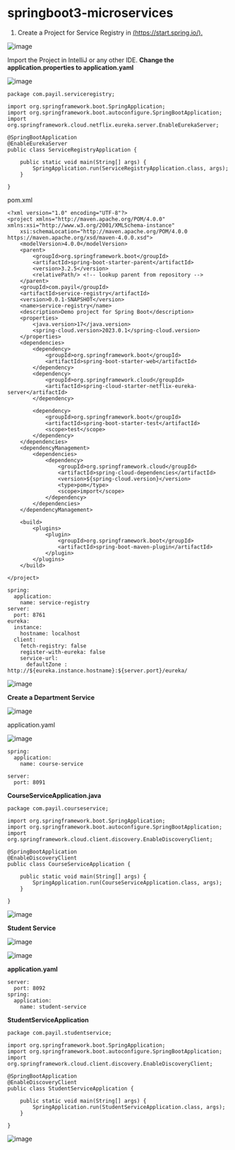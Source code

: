 # springboot3-microservices


1. Create a Project for Service Registry in [(https://start.spring.io/).](https://start.spring.io/)

![image](https://github.com/sridhar462/springboot3-microservices/assets/8515080/3c416ee2-b55e-4520-aea7-cc9bff97eee7)

Import the Project in IntelliJ or any other IDE.
**Change the application.properties to application.yaml**

![image](https://github.com/sridhar462/springboot3-microservices/assets/8515080/9f0caeb2-a2df-496c-ba25-687cd122d884)


```
package com.payil.serviceregistry;

import org.springframework.boot.SpringApplication;
import org.springframework.boot.autoconfigure.SpringBootApplication;
import org.springframework.cloud.netflix.eureka.server.EnableEurekaServer;

@SpringBootApplication
@EnableEurekaServer
public class ServiceRegistryApplication {

	public static void main(String[] args) {
		SpringApplication.run(ServiceRegistryApplication.class, args);
	}

}

```


pom.xml

```
<?xml version="1.0" encoding="UTF-8"?>
<project xmlns="http://maven.apache.org/POM/4.0.0" xmlns:xsi="http://www.w3.org/2001/XMLSchema-instance"
	xsi:schemaLocation="http://maven.apache.org/POM/4.0.0 https://maven.apache.org/xsd/maven-4.0.0.xsd">
	<modelVersion>4.0.0</modelVersion>
	<parent>
		<groupId>org.springframework.boot</groupId>
		<artifactId>spring-boot-starter-parent</artifactId>
		<version>3.2.5</version>
		<relativePath/> <!-- lookup parent from repository -->
	</parent>
	<groupId>com.payil</groupId>
	<artifactId>service-registry</artifactId>
	<version>0.0.1-SNAPSHOT</version>
	<name>service-registry</name>
	<description>Demo project for Spring Boot</description>
	<properties>
		<java.version>17</java.version>
		<spring-cloud.version>2023.0.1</spring-cloud.version>
	</properties>
	<dependencies>
		<dependency>
			<groupId>org.springframework.boot</groupId>
			<artifactId>spring-boot-starter-web</artifactId>
		</dependency>
		<dependency>
			<groupId>org.springframework.cloud</groupId>
			<artifactId>spring-cloud-starter-netflix-eureka-server</artifactId>
		</dependency>

		<dependency>
			<groupId>org.springframework.boot</groupId>
			<artifactId>spring-boot-starter-test</artifactId>
			<scope>test</scope>
		</dependency>
	</dependencies>
	<dependencyManagement>
		<dependencies>
			<dependency>
				<groupId>org.springframework.cloud</groupId>
				<artifactId>spring-cloud-dependencies</artifactId>
				<version>${spring-cloud.version}</version>
				<type>pom</type>
				<scope>import</scope>
			</dependency>
		</dependencies>
	</dependencyManagement>

	<build>
		<plugins>
			<plugin>
				<groupId>org.springframework.boot</groupId>
				<artifactId>spring-boot-maven-plugin</artifactId>
			</plugin>
		</plugins>
	</build>

</project>
```
```
spring:
  application:
    name: service-registry
server:
  port: 8761
eureka:
  instance:
    hostname: localhost
  client:
    fetch-registry: false
    register-with-eureka: false
    service-url:
      defaultZone : http://${eureka.instance.hostname}:${server.port}/eureka/

```

![image](https://github.com/sridhar462/springboot3-microservices/assets/8515080/fa6963dc-2e34-44dd-92f1-f74c54c3df90)


**Create a Department Service**

![image](https://github.com/sridhar462/springboot3-microservices/assets/8515080/3430faac-170d-4386-b676-f9f020214e0e)


application.yaml

![image](https://github.com/sridhar462/springboot3-microservices/assets/8515080/6d7e6443-6c34-484c-9988-d0fc8a4913f1)

```
spring:
  application:
    name: course-service

server:
  port: 8091
```

**CourseServiceApplication.java**
```
package com.payil.courseservice;

import org.springframework.boot.SpringApplication;
import org.springframework.boot.autoconfigure.SpringBootApplication;
import org.springframework.cloud.client.discovery.EnableDiscoveryClient;

@SpringBootApplication
@EnableDiscoveryClient
public class CourseServiceApplication {

	public static void main(String[] args) {
		SpringApplication.run(CourseServiceApplication.class, args);
	}

}
```


![image](https://github.com/sridhar462/springboot3-microservices/assets/8515080/5bcdeccb-d612-44e6-8c2a-d974727a1a42)

**Student Service**

![image](https://github.com/sridhar462/springboot3-microservices/assets/8515080/1a332a6a-0f9f-49ed-ade3-2ded4af69eb5)


![image](https://github.com/sridhar462/springboot3-microservices/assets/8515080/5d816c90-c256-446d-8bf8-4c8ef3183e98)


**application.yaml**

```
server:
  port: 8092
spring:
  application:
    name: student-service

```

**StudentServiceApplication**
```
package com.payil.studentservice;

import org.springframework.boot.SpringApplication;
import org.springframework.boot.autoconfigure.SpringBootApplication;
import org.springframework.cloud.client.discovery.EnableDiscoveryClient;

@SpringBootApplication
@EnableDiscoveryClient
public class StudentServiceApplication {

	public static void main(String[] args) {
		SpringApplication.run(StudentServiceApplication.class, args);
	}

}

```

![image](https://github.com/sridhar462/springboot3-microservices/assets/8515080/edef2918-e2fd-44ba-a36d-976494dbecec)



